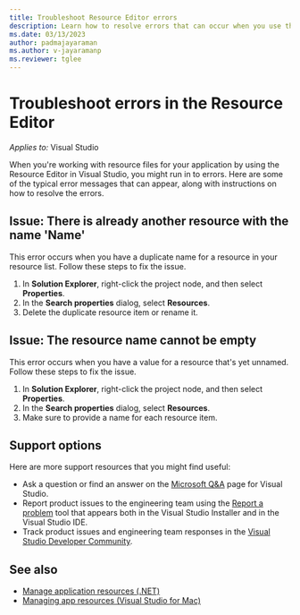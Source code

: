 ```yaml
---
title: Troubleshoot Resource Editor errors
description: Learn how to resolve errors that can occur when you use the Resource Editor. 
ms.date: 03/13/2023
author: padmajayaraman
ms.author: v-jayaramanp
ms.reviewer: tglee
---
```

# Troubleshoot errors in the Resource Editor

 _Applies to:_&nbsp;Visual Studio

When you're working with resource files for your application by using the Resource Editor in Visual Studio, you might run in to errors. Here are some of the typical error messages that can appear, along with instructions on how to resolve the errors.

## Issue: There is already another resource with the name 'Name'

This error occurs when you have a duplicate name for a resource in your resource list. Follow these steps to fix the issue.

1. In **Solution Explorer**, right-click the project node, and then select **Properties**.
1. In the **Search properties** dialog, select **Resources**.
1. Delete the duplicate resource item or rename it.

## Issue: The resource name cannot be empty

This error occurs when you have a value for a resource that's yet unnamed. Follow these steps to fix the issue.

1. In **Solution Explorer**, right-click the project node, and then select **Properties**.
1. In the **Search properties** dialog, select **Resources**.
1. Make sure to provide a name for each resource item.

## Support options

Here are more support resources that you might find useful:

- Ask a question or find an answer on the [Microsoft Q&A](/answers/tags/176/vs) page for Visual Studio.
- Report product issues to the engineering team using the [Report a problem](/visualstudio/ide/how-to-report-a-problem-with-visual-studio) tool that appears both in the Visual Studio Installer and in the Visual Studio IDE.
- Track product issues and engineering team responses in the [Visual Studio Developer Community](https://aka.ms/feedback/suggest?space=8).

## See also

- [Manage application resources (.NET)](/visualstudio/ide/managing-application-resources-dotnet)
- [Managing app resources (Visual Studio for Mac)](/visualstudio/mac/managing-app-resources)